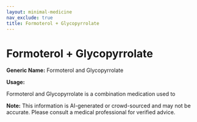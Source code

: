 ```yaml
---
layout: minimal-medicine
nav_exclude: true
title: Formoterol + Glycopyrrolate
---
```


# Formoterol + Glycopyrrolate

**Generic Name:** Formoterol and Glycopyrrolate

**Usage:**

Formoterol and Glycopyrrolate is a combination medication used to

**Note:** This information is AI-generated or crowd-sourced and may not be accurate. Please consult a medical professional for verified advice.